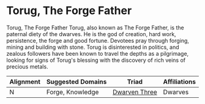 # Torug, The Forge Father

Torug, The Forge Father Torug, also known as The Forge Father, is the paternal diety of the dwarves. He is the god of creation, hard work, persistence, the forge and good fortune. Devotees pray through forging, mining and building with stone. Torug is disinterested in politics, and zealous followers have been known to travel the depths as a pilgrimage, looking for signs of Torug's blessing with the discovery of rich veins of precious metals.

| Alignment | Suggested Domains | Triad | Affiliations |
| - | - | - | - |
| N | Forge, Knowledge | [Dwarven Three](../triads/dwarven_three.md) | Dwarves |
